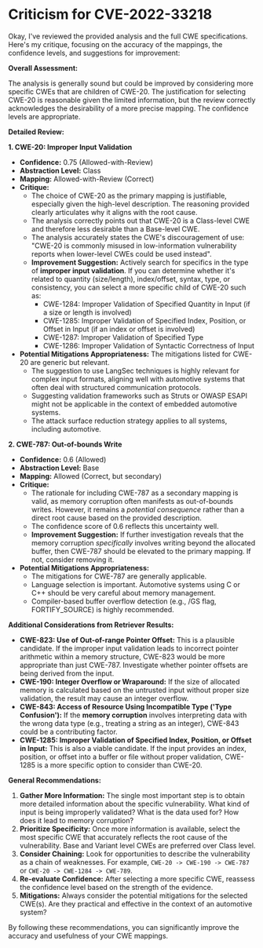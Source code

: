 # Criticism for CVE-2022-33218

Okay, I've reviewed the provided analysis and the full CWE specifications. Here's my critique, focusing on the accuracy of the mappings, the confidence levels, and suggestions for improvement:

**Overall Assessment:**

The analysis is generally sound but could be improved by considering more specific CWEs that are children of CWE-20. The justification for selecting CWE-20 is reasonable given the limited information, but the review correctly acknowledges the desirability of a more precise mapping. The confidence levels are appropriate.

**Detailed Review:**

**1. CWE-20: Improper Input Validation**

*   **Confidence:** 0.75 (Allowed-with-Review)
*   **Abstraction Level:** Class
*   **Mapping:** Allowed-with-Review (Correct)
*   **Critique:**
    *   The choice of CWE-20 as the primary mapping is justifiable, especially given the high-level description. The reasoning provided clearly articulates why it aligns with the root cause.
    *   The analysis correctly points out that CWE-20 is a Class-level CWE and therefore less desirable than a Base-level CWE.
    *   The analysis accurately states the CWE's discouragement of use: "CWE-20 is commonly misused in low-information vulnerability reports when lower-level CWEs could be used instead".
    *   **Improvement Suggestion:** Actively search for specifics in the type of **improper input validation**. If you can determine whether it's related to quantity (size/length), index/offset, syntax, type, or consistency, you can select a more specific child of CWE-20 such as:
        *   CWE-1284: Improper Validation of Specified Quantity in Input (if a size or length is involved)
        *   CWE-1285: Improper Validation of Specified Index, Position, or Offset in Input (if an index or offset is involved)
        *   CWE-1287: Improper Validation of Specified Type
        *   CWE-1286: Improper Validation of Syntactic Correctness of Input
*   **Potential Mitigations Appropriateness:** The mitigations listed for CWE-20 are generic but relevant.
    * The suggestion to use LangSec techniques is highly relevant for complex input formats, aligning well with automotive systems that often deal with structured communication protocols.
    * Suggesting validation frameworks such as Struts or OWASP ESAPI might not be applicable in the context of embedded automotive systems.
    * The attack surface reduction strategy applies to all systems, including automotive.

**2. CWE-787: Out-of-bounds Write**

*   **Confidence:** 0.6 (Allowed)
*   **Abstraction Level:** Base
*   **Mapping:** Allowed (Correct, but secondary)
*   **Critique:**
    *   The rationale for including CWE-787 as a secondary mapping is valid, as memory corruption often manifests as out-of-bounds writes. However, it remains a *potential consequence* rather than a direct root cause based on the provided description.
    *  The confidence score of 0.6 reflects this uncertainty well.
    *   **Improvement Suggestion:** If further investigation reveals that the memory corruption *specifically* involves writing beyond the allocated buffer, then CWE-787 should be elevated to the primary mapping.  If not, consider removing it.
*   **Potential Mitigations Appropriateness:**
    *   The mitigations for CWE-787 are generally applicable.
    *   Language selection is important. Automotive systems using C or C++ should be very careful about memory management.
    *   Compiler-based buffer overflow detection (e.g., /GS flag, FORTIFY_SOURCE) is highly recommended.

**Additional Considerations from Retriever Results:**

*   **CWE-823: Use of Out-of-range Pointer Offset:** This is a plausible candidate. If the improper input validation leads to incorrect pointer arithmetic within a memory structure, CWE-823 would be more appropriate than just CWE-787. Investigate whether pointer offsets are being derived from the input.
*   **CWE-190: Integer Overflow or Wraparound:** If the size of allocated memory is calculated based on the untrusted input without proper size validation, the result may cause an integer overflow.
*   **CWE-843: Access of Resource Using Incompatible Type ('Type Confusion'):** If the **memory corruption** involves interpreting data with the wrong data type (e.g., treating a string as an integer), CWE-843 could be a contributing factor.
*   **CWE-1285: Improper Validation of Specified Index, Position, or Offset in Input:** This is also a viable candidate. If the input provides an index, position, or offset into a buffer or file without proper validation, CWE-1285 is a more specific option to consider than CWE-20.

**General Recommendations:**

1.  **Gather More Information:** The single most important step is to obtain more detailed information about the specific vulnerability. What kind of input is being improperly validated? What is the data used for? How does it lead to memory corruption?
2.  **Prioritize Specificity:** Once more information is available, select the most specific CWE that accurately reflects the root cause of the vulnerability. Base and Variant level CWEs are preferred over Class level.
3.  **Consider Chaining:** Look for opportunities to describe the vulnerability as a chain of weaknesses. For example, `CWE-20 -> CWE-190 -> CWE-787` or `CWE-20 -> CWE-1284 -> CWE-789`.
4.  **Re-evaluate Confidence:** After selecting a more specific CWE, reassess the confidence level based on the strength of the evidence.
5.  **Mitigations:** Always consider the potential mitigations for the selected CWE(s). Are they practical and effective in the context of an automotive system?

By following these recommendations, you can significantly improve the accuracy and usefulness of your CWE mappings.